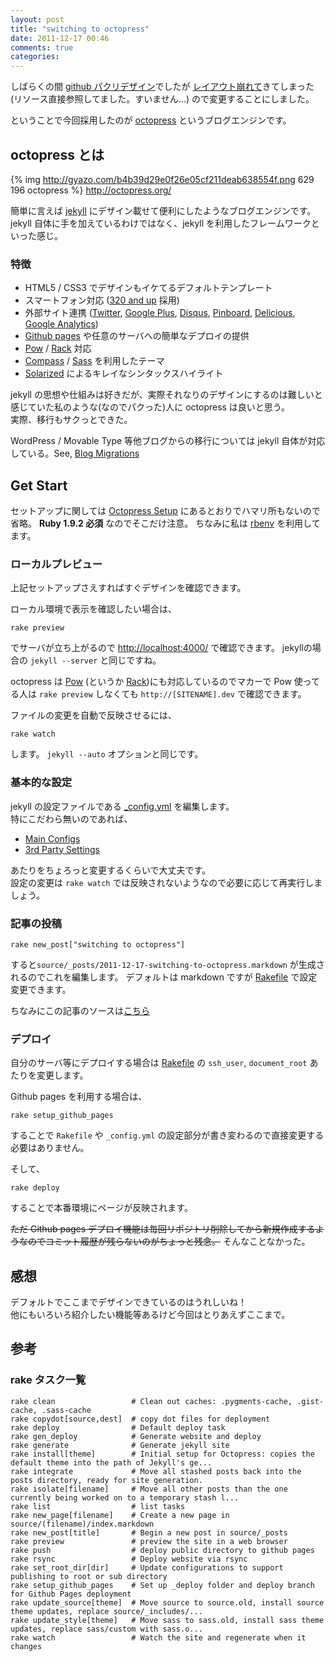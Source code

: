 ```yaml
---
layout: post
title: "switching to octopress"
date: 2011-12-17 00:46
comments: true
categories: 
---
```


しばらくの間 [github パクリデザイン](http://gyazo.com/085cca9f560924d7357df4cf75743164)でしたが
[レイアウト崩れて](http://gyazo.com/5a49da61cbd3f87582562f5739f9b9f4)きてしまった(リソース直接参照してました。すいません...)
ので変更することにしました。

ということで今回採用したのが [octopress](http://octopress.org) というブログエンジンです。

## octopress とは
{% img http://gyazo.com/b4b39d29e0f26e05cf211deab638554f.png 629 196 octopress %}
<http://octopress.org/>

簡単に言えば [jekyll](http://jekyllrb.com/) にデザイン載せて便利にしたようなブログエンジンです。  
jekyll 自体に手を加えているわけではなく、jekyll を利用したフレームワークといった感じ。

### 特徴
- HTML5 / CSS3 でデザインもイケてるデフォルトテンプレート
- スマートフォン対応 ([320 and up](http://stuffandnonsense.co.uk/projects/320andup/) 採用)
- 外部サイト連携 ([Twitter](http://twitter.com/), [Google Plus](http://plus.google.com/), [Disqus](http://disqus.com/), [Pinboard](http://pinboard.in/), [Delicious](http://delicious.com/), [Google Analytics](http://www.google.com/analytics/))
- [Github pages](http:/pages.github.com/) や任意のサーバへの簡単なデプロイの提供
- [Pow](http://pow.cx/) / [Rack](http://rack.rubyforge.org/) 対応
- [Compass](http://compass-style.org/) / [Sass](http://sass-lang.com/) を利用したテーマ
- [Solarized](http://ethanschoonover.com/solarized) によるキレイなシンタックスハイライト

jekyll の思想や仕組みは好きだが、実際それなりのデザインにするのは難しいと感じていた私のような(なのでパクった)人に octopress は良いと思う。  
実際、移行もサクっとできた。

WordPress / Movable Type 等他ブログからの移行については jekyll 自体が対応している。See, [Blog Migrations](https://github.com/mojombo/jekyll/wiki/blog-migrations)

## Get Start
セットアップに関しては [Octopress Setup](http://octopress.org/docs/setup/) にあるとおりでハマリ所もないので省略。
**Ruby 1.9.2 必須** なのでそこだけ注意。
ちなみに私は [rbenv](https://github.com/sstephenson/rbenv) を利用してます。

### ローカルプレビュー
上記セットアップさえすればすぐデザインを確認できます。

ローカル環境で表示を確認したい場合は、

    rake preview

でサーバが立ち上がるので <http://localhost:4000/> で確認できます。
jekyllの場合の `jekyll --server` と同じですね。

octopress は [Pow](http://pow.cx/) (というか [Rack](http://rack.rubyforge.org/))にも対応しているのでマカーで Pow 使ってる人は `rake preview` しなくても `http://[SITENAME].dev` で確認できます。


ファイルの変更を自動で反映させるには、

    rake watch

します。 `jekyll --auto` オプションと同じです。

### 基本的な設定
jekyll の設定ファイルである [_config.yml](https://github.com/imathis/octopress/blob/master/_config.yml) を編集します。  
特にこだわら無いのであれば、

- [Main Configs](https://github.com/imathis/octopress/blob/master/_config.yml#L2)
- [3rd Party Settings](https://github.com/imathis/octopress/blob/master/_config.yml#L57)

あたりをちょろっと変更するくらいで大丈夫です。  
設定の変更は `rake watch` では反映されないようなので必要に応じて再実行しましょう。


### 記事の投稿

    rake new_post["switching to octopress"]

すると`source/_posts/2011-12-17-switching-to-octopress.markdown` が生成されるのでこれを編集します。
デフォルトは markdown ですが [Rakefile](https://github.com/imathis/octopress/blob/master/Rakefile) で設定変更できます。

ちなみにこの記事のソースは[こちら](https://github.com/migrs/m.igrs.jp/blob/master/source/_posts/2011-12-17-switching-to-octopress.markdown)


### デプロイ
自分のサーバ等にデプロイする場合は [Rakefile](https://github.com/imathis/octopress/blob/master/Rakefile) の `ssh_user`, `document_root` あたりを変更します。  

Github pages を利用する場合は、

    rake setup_github_pages

することで `Rakefile` や `_config.yml` の設定部分が書き変わるので直接変更する必要はありません。

そして、

    rake deploy

することで本番環境にページが反映されます。

<strike>ただ Github pages デプロイ機能は毎回リポジトリ削除してから新規作成するようなのでコミット履歴が残らないのがちょっと残念。</strike> そんなことなかった。

## 感想
デフォルトでここまでデザインできているのはうれしいね！  
他にもいろいろ紹介したい機能等あるけど今回はとりあえずここまで。

## 参考
### rake タスク一覧
    rake clean                 # Clean out caches: .pygments-cache, .gist-cache, .sass-cache
    rake copydot[source,dest]  # copy dot files for deployment
    rake deploy                # Default deploy task
    rake gen_deploy            # Generate website and deploy
    rake generate              # Generate jekyll site
    rake install[theme]        # Initial setup for Octopress: copies the default theme into the path of Jekyll's ge...
    rake integrate             # Move all stashed posts back into the posts directory, ready for site generation.
    rake isolate[filename]     # Move all other posts than the one currently being worked on to a temporary stash l...
    rake list                  # list tasks
    rake new_page[filename]    # Create a new page in source/(filename)/index.markdown
    rake new_post[title]       # Begin a new post in source/_posts
    rake preview               # preview the site in a web browser
    rake push                  # deploy public directory to github pages
    rake rsync                 # Deploy website via rsync
    rake set_root_dir[dir]     # Update configurations to support publishing to root or sub directory
    rake setup_github_pages    # Set up _deploy folder and deploy branch for Github Pages deployment
    rake update_source[theme]  # Move source to source.old, install source theme updates, replace source/_includes/...
    rake update_style[theme]   # Move sass to sass.old, install sass theme updates, replace sass/custom with sass.o...
    rake watch                 # Watch the site and regenerate when it changes

